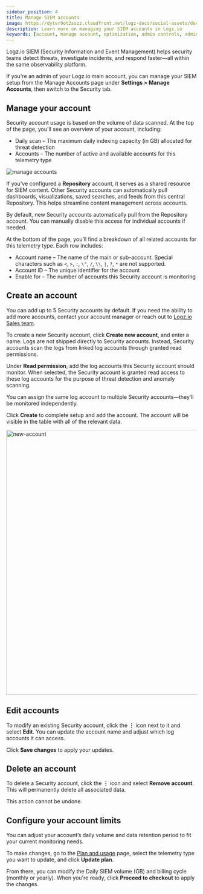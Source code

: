 ```yaml
---
sidebar_position: 4
title: Manage SIEM accounts
image: https://dytvr9ot2sszz.cloudfront.net/logz-docs/social-assets/docs-social.jpg
description: Learn more on managing your SIEM accounts in Logz.io
keywords: [account, manage account, optimization, admin controls, admin, user permissions, permissions, access control, siem, security, security account]
---
```



Logz.io SIEM (Security Information and Event Management) helps security teams detect threats, investigate incidents, and respond faster—all within the same observability platform.

If you're an admin of your Logz.io main account, you can manage your SIEM setup from the Manage Accounts page under **Settings > Manage Accounts**, then switch to the Security tab.


## Manage your account

Security account usage is based on the volume of data scanned. At the top of the page, you'll see an overview of your account, including:


* Daily scan – The maximum daily indexing capacity (in GB) allocated for threat detection
* Accounts – The number of active and available accounts for this telemetry type

![manage accounts](https://dytvr9ot2sszz.cloudfront.net/logz-docs/accounts/security-account-main.png)

If you've configured a **Repository** account, it serves as a shared resource for SIEM content. Other Security accounts can automatically pull dashboards, visualizations, saved searches, and feeds from this central Repository. This helps streamline content management across accounts.

By default, new Security accounts automatically pull from the Repository account. You can manually disable this access for individual accounts if needed.

At the bottom of the page, you’ll find a breakdown of all related accounts for this telemetry type. Each row includes:

* Account name – The name of the main or sub-account.  Special characters such as `<`, `>`, `:`, `\"`, `/`, `\\`, `|`, `?`, `*` are not supported.
* Account ID – The unique identifier for the account
* Enable for – The number of accounts this Security account is monitoring

## Create an account

You can add up to 5 Security accounts by default. If you need the ability to add more accounts, contact your account manager or reach out to [Logz.io Sales team](mailto:sales@logz.io).

To create a new Security account, click **Create new account**, and enter a name. Logs are not shipped directly to Security accounts. Instead, Security accounts scan the logs from linked log accounts through granted read permissions.

Under **Read permission**, add the log accounts this Security account should monitor. When selected, the Security account is granted read access to these log accounts for the purpose of threat detection and anomaly scanning.

You can assign the same log account to multiple Security accounts—they’ll be monitored independently.

Click **Create** to complete setup and add the account. The account will be visible in the table with all of the relevant data. 

<img src="https://dytvr9ot2sszz.cloudfront.net/logz-docs/accounts/new-security-account.png" alt="new-account" width="700"/>

## Edit accounts

To modify an existing Security account, click the **⋮** icon next to it and select **Edit**. You can update the account name and adjust which log accounts it can access.

Click **Save changes** to apply your updates.

## Delete an account 

To delete a Security account, click the **⋮** icon and select **Remove account**. This will permanently delete all associated data.

This action cannot be undone.

## Configure your account limits

You can adjust your account’s daily volume and data retention period to fit your current monitoring needs.

To make changes, go to the [Plan and usage](https://app.logz.io/#/dashboard/settings/plan-and-billing/plan) page, select the telemetry type you want to update, and click **Update plan**.

From there, you can modify the Daily SIEM volume (GB) and billing cycle (monthly or yearly). When you're ready, click **Proceed to checkout** to apply the changes.